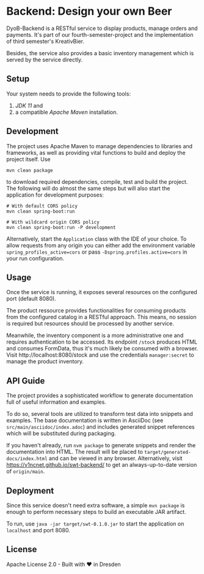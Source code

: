 Backend: Design your own Beer
=============================

DyoB-Backend is a RESTful service to display products, manage orders and
payments. It's part of our fourth-semester-project and the implementation of
third semester's KreativBier.

Besides, the service also provides a basic inventory management which is served
by the service directly.


Setup
-----

Your system needs to provide the following tools:

1. _JDK 11_ and
2. a compatible _Apache Maven_ installation.


Development
-----------

The project uses Apache Maven to manage dependencies to libraries and
frameworks, as well as providing vital functions to build and deploy the project
itself. Use

```shell
mvn clean package
```

to download required dependencies, compile, test and build the project. The
following will do almost the same steps but will also start the application for
development purposes:

```shell
# With default CORS policy
mvn clean spring-boot:run

# With wildcard origin CORS policy
mvn clean spring-boot:run -P development
```

Alternatively, start the `Application` class with the IDE of your choice. To
allow requests from any origin you can either add the environment variable
`spring_profiles_active=cors` or pass `-Dspring.profiles.active=cors` in your
run configuration.


Usage
-----

Once the service is running, it exposes several resources on the configured
port (default 8080).

The product ressource provides functionalities for consuming products from the
configured catalog in a RESTful approach. This means, no session is required but
resources should be processed by another service.

Meanwhile, the inventory component is a more administrative one and requires
authentication to be accessed. Its endpoint `/stock` produces HTML and consumes
FormData, thus it's much likely be consumed with a browser. Visit
http://localhost:8080/stock and use the credentials `manager:secret` to manage
the product inventory.


API Guide
---------

The project provides a sophisticated workflow to generate documentation full of
useful information and examples.

To do so, several tools are utilized to transform test data into snippets and
examples. The base documentation is written in AsciiDoc
(see `src/main/asciidoc/index.adoc`) and includes generated snippet references
which will be substituted during packaging.

If you haven't already, run `nvm package` to generate snippets and render the
documentation into HTML. The result will be placed to
`target/generated-docs/index.html` and can be viewed in any browser.
Alternatively, visit https://v1ncnet.github.io/swt-backend/ to get an
always-up-to-date version of `origin/main`.


Deployment
----------

Since this service doesn't need extra software, a simple `mvn package` is enough
to perform necessary steps to build an executable JAR artifact.

To run, use `java -jar target/swt-0.1.0.jar` to start the application
on `localhost` and port 8080.


License
-------

Apache License 2.0 - Built with :heart: in Dresden
